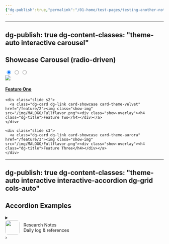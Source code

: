 ```yaml
---
{"dg-publish":true,"permalink":"/01-home/test-pages/testing-another-note-1-1-1/","noteIcon":"","created":"2025-09-22T17:00:08.544+02:00","updated":"2025-09-22T17:01:04.839+02:00"}
---
```


---
dg-publish: true
dg-content-classes: "theme-auto interactive carousel"
---

<h2 class="dg-title">Showcase Carousel (radio-driven)</h2>

<input type="radio" id="c1" name="c" checked>
<input type="radio" id="c2" name="c">
<input type="radio" id="c3" name="c">

<div class="carousel">
  <div class="slides">
    <div class="slide s1">
      <a class="dg-card dg-link card-showcase card-theme-holo" href="/feature/1"><img class="show-img" src="/img/MALOGO/Fullflavor.png"><div class="show-overlay"><h4 class="dg-title">Feature One</h4></div></a>
    </div>

    <div class="slide s2">
      <a class="dg-card dg-link card-showcase card-theme-velvet" href="/feature/2"><img class="show-img" src="/img/MALOGO/Fullflavor.png"><div class="show-overlay"><h4 class="dg-title">Feature Two</h4></div></a>
    </div>

    <div class="slide s3">
      <a class="dg-card dg-link card-showcase card-theme-aurora" href="/feature/3"><img class="show-img" src="/img/MALOGO/Fullflavor.png"><div class="show-overlay"><h4 class="dg-title">Feature Three</h4></div></a>
    </div>
  </div>

  <div class="controls" role="tablist" aria-label="Showcase slides">
    <label for="c1" role="tab" tabindex="0" aria-controls="slide1" aria-selected="true"></label>
    <label for="c2" role="tab" tabindex="0" aria-controls="slide2"></label>
    <label for="c3" role="tab" tabindex="0" aria-controls="slide3"></label>
  </div>
</div>

---
dg-publish: true
dg-content-classes: "theme-auto interactive interactive-accordion dg-grid cols-auto"
---

<h2 class="dg-title">Accordion Examples</h2>

<a class="dg-card dg-link dg-card--md">
  <div class="dg-content">
    <details>
      <summary>
        <div style="display:flex; gap:0.75rem; align-items:center;">
          <img src="/img/MALOGO/Fullflavor.png" style="width:46px;height:46px;border-radius:8px;object-fit:cover;" alt="">
          <div>
            <div class="dg-title">Research Notes</div>
            <div class="dg-sub">Daily log & references</div>
          </div>
        </div>
        <span class="dg-toggle-icon" aria-hidden>›</span>
      </summary>

      <div class="acc-panel">
        <p class="dg-excerpt">This is an accordion built on &lt;details&gt; / &lt;summary&gt; for great accessibility. Use it for notes you want to expand inline.</p>
        <ul><li>Link A</li><li>Link B</li><li>Link C</li></ul>
      </div>
    </details>
  </div>
</a>

